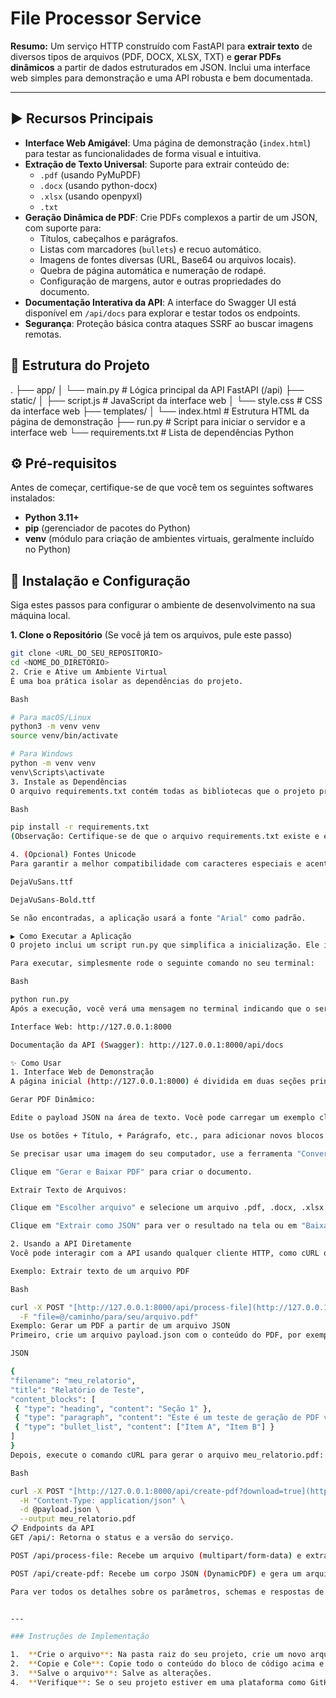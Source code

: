 # File Processor Service

**Resumo:** Um serviço HTTP construído com FastAPI para **extrair texto** de diversos tipos de arquivos (PDF, DOCX, XLSX, TXT) e **gerar PDFs dinâmicos** a partir de dados estruturados em JSON. Inclui uma interface web simples para demonstração e uma API robusta e bem documentada.

---

## ▶️ Recursos Principais

-   **Interface Web Amigável**: Uma página de demonstração (`index.html`) para testar as funcionalidades de forma visual e intuitiva.
-   **Extração de Texto Universal**: Suporte para extrair conteúdo de:
    -   `.pdf` (usando PyMuPDF)
    -   `.docx` (usando python-docx)
    -   `.xlsx` (usando openpyxl)
    -   `.txt`
-   **Geração Dinâmica de PDF**: Crie PDFs complexos a partir de um JSON, com suporte para:
    -   Títulos, cabeçalhos e parágrafos.
    -   Listas com marcadores (`bullets`) e recuo automático.
    -   Imagens de fontes diversas (URL, Base64 ou arquivos locais).
    -   Quebra de página automática e numeração de rodapé.
    -   Configuração de margens, autor e outras propriedades do documento.
-   **Documentação Interativa da API**: A interface do Swagger UI está disponível em `/api/docs` para explorar e testar todos os endpoints.
-   **Segurança**: Proteção básica contra ataques SSRF ao buscar imagens remotas.

## 📂 Estrutura do Projeto

.
├── app/
│   └── main.py         # Lógica principal da API FastAPI (/api)
├── static/
│   ├── script.js       # JavaScript da interface web
│   └── style.css       # CSS da interface web
├── templates/
│   └── index.html      # Estrutura HTML da página de demonstração
├── run.py              # Script para iniciar o servidor e a interface web
└── requirements.txt    # Lista de dependências Python


## ⚙️ Pré-requisitos

Antes de começar, certifique-se de que você tem os seguintes softwares instalados:

-   **Python 3.11+**
-   **pip** (gerenciador de pacotes do Python)
-   **venv** (módulo para criação de ambientes virtuais, geralmente incluído no Python)

## 🚀 Instalação e Configuração

Siga estes passos para configurar o ambiente de desenvolvimento na sua máquina local.

**1. Clone o Repositório**
   (Se você já tem os arquivos, pule este passo)
   ```bash
   git clone <URL_DO_SEU_REPOSITORIO>
   cd <NOME_DO_DIRETORIO>
2. Crie e Ative um Ambiente Virtual
É uma boa prática isolar as dependências do projeto.

Bash

# Para macOS/Linux
python3 -m venv venv
source venv/bin/activate

# Para Windows
python -m venv venv
venv\Scripts\activate
3. Instale as Dependências
O arquivo requirements.txt contém todas as bibliotecas que o projeto precisa.

Bash

pip install -r requirements.txt
(Observação: Certifique-se de que o arquivo requirements.txt existe e está preenchido com as bibliotecas necessárias como fastapi, uvicorn, python-docx, openpyxl, PyMuPDF, fpdf2, Pillow, requests).

4. (Opcional) Fontes Unicode
Para garantir a melhor compatibilidade com caracteres especiais e acentos nos PDFs gerados, coloque os seguintes arquivos de fonte na raiz do projeto:

DejaVuSans.ttf

DejaVuSans-Bold.ttf

Se não encontradas, a aplicação usará a fonte "Arial" como padrão.

▶️ Como Executar a Aplicação
O projeto inclui um script run.py que simplifica a inicialização. Ele inicia o servidor web e abre a aplicação no seu navegador padrão automaticamente.

Para executar, simplesmente rode o seguinte comando no seu terminal:

Bash

python run.py
Após a execução, você verá uma mensagem no terminal indicando que o servidor está rodando, e uma nova aba será aberta no seu navegador.

Interface Web: http://127.0.0.1:8000

Documentação da API (Swagger): http://127.0.0.1:8000/api/docs

✨ Como Usar
1. Interface Web de Demonstração
A página inicial (http://127.0.0.1:8000) é dividida em duas seções principais:

Gerar PDF Dinâmico:

Edite o payload JSON na área de texto. Você pode carregar um exemplo clicando em "Carregar Exemplo".

Use os botões + Título, + Parágrafo, etc., para adicionar novos blocos de conteúdo ao JSON.

Se precisar usar uma imagem do seu computador, use a ferramenta "Converter imagem local para Base64" para gerar o código e colá-lo no JSON.

Clique em "Gerar e Baixar PDF" para criar o documento.

Extrair Texto de Arquivos:

Clique em "Escolher arquivo" e selecione um arquivo .pdf, .docx, .xlsx ou .txt.

Clique em "Extrair como JSON" para ver o resultado na tela ou em "Baixar como .TXT" para salvar o texto extraído em um arquivo.

2. Usando a API Diretamente
Você pode interagir com a API usando qualquer cliente HTTP, como cURL ou Postman.

Exemplo: Extrair texto de um arquivo PDF

Bash

curl -X POST "[http://127.0.0.1:8000/api/process-file](http://127.0.0.1:8000/api/process-file)" \
     -F "file=@/caminho/para/seu/arquivo.pdf"
Exemplo: Gerar um PDF a partir de um arquivo JSON
Primeiro, crie um arquivo payload.json com o conteúdo do PDF, por exemplo:

JSON

{
  "filename": "meu_relatorio",
  "title": "Relatório de Teste",
  "content_blocks": [
    { "type": "heading", "content": "Seção 1" },
    { "type": "paragraph", "content": "Este é um teste de geração de PDF via API." },
    { "type": "bullet_list", "content": ["Item A", "Item B"] }
  ]
}
Depois, execute o comando cURL para gerar o arquivo meu_relatorio.pdf:

Bash

curl -X POST "[http://127.0.0.1:8000/api/create-pdf?download=true](http://127.0.0.1:8000/api/create-pdf?download=true)" \
     -H "Content-Type: application/json" \
     -d @payload.json \
     --output meu_relatorio.pdf
📋 Endpoints da API
GET /api/: Retorna o status e a versão do serviço.

POST /api/process-file: Recebe um arquivo (multipart/form-data) e extrai seu conteúdo textual.

POST /api/create-pdf: Recebe um corpo JSON (DynamicPDF) e gera um arquivo PDF.

Para ver todos os detalhes sobre os parâmetros, schemas e respostas de cada endpoint, acesse a documentação interativa do Swagger.


---

### Instruções de Implementação

1.  **Crie o arquivo**: Na pasta raiz do seu projeto, crie um novo arquivo chamado `README.md`.
2.  **Copie e Cole**: Copie todo o conteúdo do bloco de código acima e cole-o dentro do arquivo `README.md`.
3.  **Salve o arquivo**: Salve as alterações.
4.  **Verifique**: Se o seu projeto estiver em uma plataforma como GitHub ou GitLab, o conteúdo do `README.md` será exibido automaticamente na página principal do repositório, formatado e pronto para leitura.
